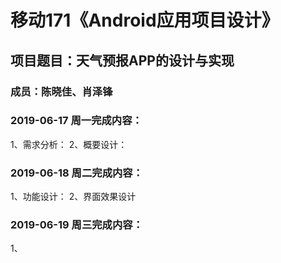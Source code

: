 # 移动171《Android应用项目设计》
## 项目题目：天气预报APP的设计与实现
### 成员：陈晓佳、肖泽锋

### 2019-06-17 周一完成内容：
1、需求分析：
2、概要设计：


### 2019-06-18 周二完成内容：
1、功能设计：
2、界面效果设计


### 2019-06-19 周三完成内容：
1、
